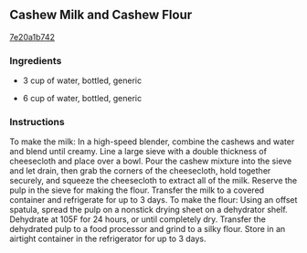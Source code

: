 ## Cashew Milk and Cashew Flour

[7e20a1b742](http://www.epicurious.com/recipes/food/views/cashew-milk-and-cashew-flour-231405)

### Ingredients

 - 3 cup of water, bottled, generic

 - 6 cup of water, bottled, generic

### Instructions

To make the milk: In a high-speed blender, combine the cashews and water and blend until creamy. Line a large sieve with a double thickness of cheesecloth and place over a bowl. Pour the cashew mixture into the sieve and let drain, then grab the corners of the cheesecloth, hold together securely, and squeeze the cheesecloth to extract all of the milk. Reserve the pulp in the sieve for making the flour. Transfer the milk to a covered container and refrigerate for up to 3 days. To make the flour: Using an offset spatula, spread the pulp on a nonstick drying sheet on a dehydrator shelf. Dehydrate at 105F for 24 hours, or until completely dry. Transfer the dehydrated pulp to a food processor and grind to a silky flour. Store in an airtight container in the refrigerator for up to 3 days.